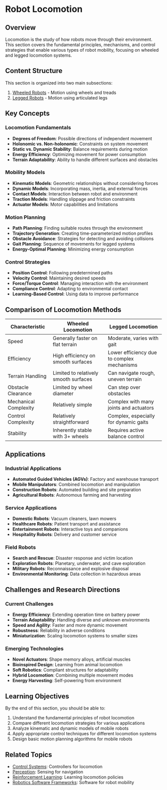 # Robot Locomotion

## Overview
Locomotion is the study of how robots move through their environment. This section covers the fundamental principles, mechanisms, and control strategies that enable various types of robot mobility, focusing on wheeled and legged locomotion systems.

## Content Structure
This section is organized into two main subsections:
1. [Wheeled Robots](./5.1_Wheeled_Robots/README.md) - Motion using wheels and treads
2. [Legged Robots](./5.2_Legged_Robots/README.md) - Motion using articulated legs

## Key Concepts

### Locomotion Fundamentals
- **Degrees of Freedom**: Possible directions of independent movement
- **Holonomic vs. Non-holonomic**: Constraints on system movement
- **Static vs. Dynamic Stability**: Balance requirements during motion
- **Energy Efficiency**: Optimizing movement for power consumption
- **Terrain Adaptability**: Ability to handle different surfaces and obstacles

### Mobility Models
- **Kinematic Models**: Geometric relationships without considering forces
- **Dynamic Models**: Incorporating mass, inertia, and external forces
- **Contact Models**: Interaction between robot and environment
- **Traction Models**: Handling slippage and friction constraints
- **Actuator Models**: Motor capabilities and limitations

### Motion Planning
- **Path Planning**: Finding suitable routes through the environment
- **Trajectory Generation**: Creating time-parameterized motion profiles
- **Obstacle Avoidance**: Strategies for detecting and avoiding collisions
- **Gait Planning**: Sequence of movements for legged systems
- **Energy-Optimal Planning**: Minimizing energy consumption

### Control Strategies
- **Position Control**: Following predetermined paths
- **Velocity Control**: Maintaining desired speeds
- **Force/Torque Control**: Managing interaction with the environment
- **Compliance Control**: Adapting to environmental contact
- **Learning-Based Control**: Using data to improve performance

## Comparison of Locomotion Methods

| Characteristic | Wheeled Locomotion | Legged Locomotion |
|----------------|--------------------|--------------------|
| Speed | Generally faster on flat terrain | Moderate, varies with gait |
| Efficiency | High efficiency on smooth surfaces | Lower efficiency due to complex mechanisms |
| Terrain Handling | Limited to relatively smooth surfaces | Can navigate rough, uneven terrain |
| Obstacle Clearance | Limited by wheel diameter | Can step over obstacles |
| Mechanical Complexity | Relatively simple | Complex with many joints and actuators |
| Control Complexity | Relatively straightforward | Complex, especially for dynamic gaits |
| Stability | Inherently stable with 3+ wheels | Requires active balance control |

## Applications

### Industrial Applications
- **Automated Guided Vehicles (AGVs)**: Factory and warehouse transport
- **Mobile Manipulators**: Combined locomotion and manipulation
- **Construction Robots**: Automated building and site preparation
- **Agricultural Robots**: Autonomous farming and harvesting

### Service Applications
- **Domestic Robots**: Vacuum cleaners, lawn mowers
- **Healthcare Robots**: Patient transport and assistance
- **Entertainment Robots**: Interactive toys and companions
- **Hospitality Robots**: Delivery and customer service

### Field Robots
- **Search and Rescue**: Disaster response and victim location
- **Exploration Robots**: Planetary, underwater, and cave exploration
- **Military Robots**: Reconnaissance and explosive disposal
- **Environmental Monitoring**: Data collection in hazardous areas

## Challenges and Research Directions

### Current Challenges
- **Energy Efficiency**: Extending operation time on battery power
- **Terrain Adaptability**: Handling diverse and unknown environments
- **Speed and Agility**: Faster and more dynamic movement
- **Robustness**: Reliability in adverse conditions
- **Miniaturization**: Scaling locomotion systems to smaller sizes

### Emerging Technologies
- **Novel Actuators**: Shape memory alloys, artificial muscles
- **Bioinspired Design**: Learning from animal locomotion
- **Soft Robotics**: Compliant structures for adaptability
- **Hybrid Locomotion**: Combining multiple movement modes
- **Energy Harvesting**: Self-powering from environment

## Learning Objectives
By the end of this section, you should be able to:
1. Understand the fundamental principles of robot locomotion
2. Compare different locomotion strategies for various applications
3. Analyze kinematic and dynamic models of mobile robots
4. Apply appropriate control techniques for different locomotion systems
5. Design basic motion planning algorithms for mobile robots

## Related Topics
- [Control Systems](../02_Control_Systems/README.md): Controllers for locomotion
- [Perception](../03_Perception/README.md): Sensing for navigation
- [Reinforcement Learning](../06_Reinforcement_Learning/README.md): Learning locomotion policies
- [Robotics Software Frameworks](../07_Robotics_Software_Frameworks/README.md): Software for robot mobility 
